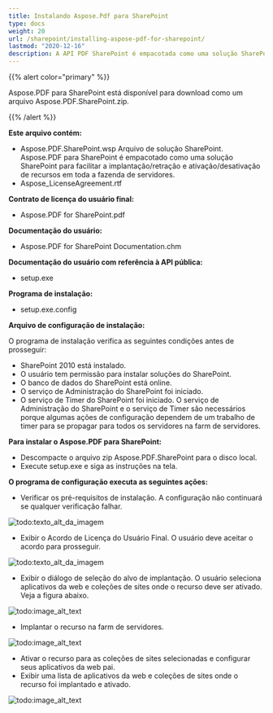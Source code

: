 ```yaml
---
title: Instalando Aspose.Pdf para SharePoint
type: docs
weight: 20
url: /sharepoint/installing-aspose-pdf-for-sharepoint/
lastmod: "2020-12-16"
description: A API PDF SharePoint é empacotada como uma solução SharePoint para simplificar a implantação, retração, ativação e desativação da fazenda de servidores.
---
```


{{% alert color="primary" %}}

Aspose.PDF para SharePoint está disponível para download como um arquivo Aspose.PDF.SharePoint.zip.

{{% /alert %}}

**Este arquivo contém:**

- Aspose.PDF.SharePoint.wsp
  Arquivo de solução SharePoint. Aspose.PDF para SharePoint é empacotado como uma solução SharePoint para facilitar a implantação/retração e ativação/desativação de recursos em toda a fazenda de servidores.
- Aspose_LicenseAgreement.rtf

**Contrato de licença do usuário final:**

- Aspose.PDF for SharePoint.pdf

**Documentação do usuário:**

- Aspose.PDF for SharePoint Documentation.chm

**Documentação do usuário com referência à API pública:**

- setup.exe

**Programa de instalação:**

- setup.exe.config

**Arquivo de configuração de instalação:**

O programa de instalação verifica as seguintes condições antes de prosseguir:

- SharePoint 2010 está instalado.
- O usuário tem permissão para instalar soluções do SharePoint.
- O banco de dados do SharePoint está online.
- O serviço de Administração do SharePoint foi iniciado.
- O serviço de Timer do SharePoint foi iniciado. O serviço de Administração do SharePoint e o serviço de Timer são necessários porque algumas ações de configuração dependem de um trabalho de timer para se propagar para todos os servidores na farm de servidores.

**Para instalar o Aspose.PDF para SharePoint:**

- Descompacte o arquivo zip Aspose.PDF.SharePoint para o disco local.
- Execute setup.exe e siga as instruções na tela.

**O programa de configuração executa as seguintes ações:**

- Verificar os pré-requisitos de instalação. A configuração não continuará se qualquer verificação falhar.

![todo:texto_alt_da_imagem](installing-aspose-pdf-for-sharepoint_1.png)

- Exibir o Acordo de Licença do Usuário Final. O usuário deve aceitar o acordo para prosseguir.

![todo:texto_alt_da_imagem](installing-aspose-pdf-for-sharepoint_2.png)

- Exibir o diálogo de seleção do alvo de implantação.
 O usuário seleciona aplicativos da web e coleções de sites onde o recurso deve ser ativado. Veja a figura abaixo.

![todo:image_alt_text](installing-aspose-pdf-for-sharepoint_3.png)

- Implantar o recurso na farm de servidores.

![todo:image_alt_text](installing-aspose-pdf-for-sharepoint_4.png)

- Ativar o recurso para as coleções de sites selecionadas e configurar seus aplicativos da web pai.
- Exibir uma lista de aplicativos da web e coleções de sites onde o recurso foi implantado e ativado.

![todo:image_alt_text](installing-aspose-pdf-for-sharepoint_5.png)